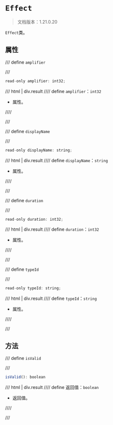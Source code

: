 # `Effect`

> 文档版本：1.21.0.20

`Effect`类。

## 属性

/// define
`amplifier`


///

```js
read-only amplifier: int32;
```

/// html | div.result
//// define
`amplifier`：`int32`

- 属性。


////

///


/// define
`displayName`


///

```js
read-only displayName: string;
```

/// html | div.result
//// define
`displayName`：`string`

- 属性。


////

///


/// define
`duration`


///

```js
read-only duration: int32;
```

/// html | div.result
//// define
`duration`：`int32`

- 属性。


////

///


/// define
`typeId`


///

```js
read-only typeId: string;
```

/// html | div.result
//// define
`typeId`：`string`

- 属性。


////

///


## 方法

/// define
`isValid`


///

```js
isValid(): boolean
```

/// html | div.result
//// define
返回值：`boolean`

- 返回值。


////

///

